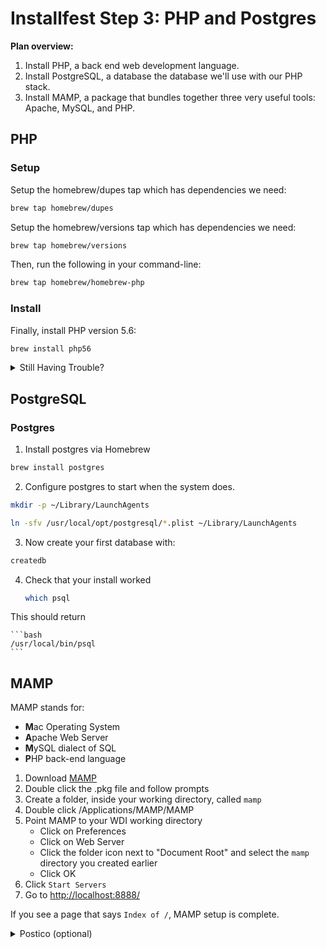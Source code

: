 # Installfest Step 3: PHP and Postgres

**Plan overview:**

1. Install PHP, a back end web development language.
2. Install PostgreSQL, a database the database we'll use with our PHP stack.
3. Install MAMP, a package that bundles together three very useful tools: Apache, MySQL, and PHP.

## PHP

### Setup

Setup the homebrew/dupes tap which has dependencies we need:

```bash
brew tap homebrew/dupes
```

Setup the homebrew/versions tap which has dependencies we need:

```bash
brew tap homebrew/versions
```

Then, run the following in your command-line:

```bash
brew tap homebrew/homebrew-php
```

### Install

Finally, install PHP version 5.6:

```bash
brew install php56
```

<details>
<summary>Still Having Trouble?</summary

### Homebrew PHP

The package you just installed also has its own [documentation here](https://github.com/Homebrew/homebrew-php).  If you are still seeing issues, you may want to check their site out.

</details>

## PostgreSQL 

### Postgres

1. Install postgres via Homebrew
  ```bash
  brew install postgres
  ```

2. Configure postgres to start when the system does.

  ```bash
  mkdir -p ~/Library/LaunchAgents

  ln -sfv /usr/local/opt/postgresql/*.plist ~/Library/LaunchAgents
  ```

3. Now create your first database with:

  ```bash
  createdb
  ```

4. Check that your install worked

    ```bash
    which psql
    ```
    
This should return 

    ```bash
    /usr/local/bin/psql
    ```

## MAMP

MAMP stands for:

- **M**ac Operating System
- **A**pache Web Server
- **M**ySQL dialect of SQL
- **P**HP back-end language

1. Download [MAMP](https://www.mamp.info/en/downloads/)
1. Double click the .pkg file and follow prompts
1. Create a folder, inside your working directory, called `mamp`
1. Double click /Applications/MAMP/MAMP
1. Point MAMP to your WDI working directory
	- Click on Preferences
	- Click on Web Server
	- Click the folder icon next to "Document Root" and select the `mamp` directory you created earlier
	- Click OK
1. Click `Start Servers`
1. Go to <http://localhost:8888/>

If you see a page that says `Index of /`, MAMP setup is complete.

<details>
<summary>Postico (optional)</summary>
### Postico

Postico is a GUI tool to view the contents of your Postgres database. 

1. Go to <a href="https://eggerapps.at/postico/" target="_new">eggerapps.at/postico/</a> and download the free version.
2. Install it by unzipping the downloaded zip and then dragging `Postico.app` into your `Applications` directory.

</details>
